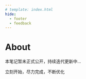 ```yaml
---
# template: index.html
hide:
  - footer
  - feedback
---
```


# About

本笔记暂未正式公开，持续迭代更新中...

立刻开始，尽力完成，不断优化
